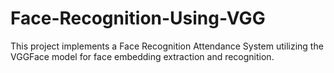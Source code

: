 # Face-Recognition-Using-VGG
This project implements a Face Recognition Attendance System utilizing the VGGFace model for face embedding extraction and recognition.
